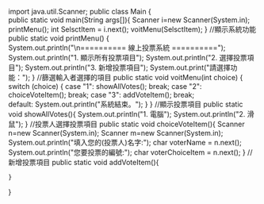 import java.util.Scanner;
public class Main {  
    public static void main(String args[]){
        Scanner i=new Scanner(System.in);
        printMenu();
        int SelsctItem = i.next();
        voitMenu(SelsctItem);
    }
    //顯示系統功能
    public static void printMenu() {  
        System.out.println("\n========== 線上投票系統 ==========");
        System.out.println("1. 顯示所有投票項目");
        System.out.println("2. 選擇投票項目");
        System.out.println("3. 新增投票項目");
        System.out.print("請選擇功能：");
    }
    //篩選輸入者選擇的項目
    public static void voitMenu(int choice)
    {
        switch (choice) {
                case "1":
                    showAllVotes();
                    break;
                case "2":
                    choiceVoteItem();
                    break;
                case "3":
                    addVoteItem();
                    break;               
                default:
                    System.out.println("系統結束。");
            }
    }
    //顯示投票項目
    public static void showAllVotes(){
        System.out.println("1. 電腦");
        System.out.println("2. 滑鼠");
    }
     //投票人選擇投票項目
    public static void choiceVoteItem(){
        Scanner n=new Scanner(System.in);
        Scanner m=new Scanner(System.in);
        System.out.println("填入您的(投票人)名字:");
        char voterName = n.next();
        System.out.println("您要投票的編號:");
        char voterChoiceItem = n.next();
    }
    //新增投票項目
    public static void addVoteItem(){


    }


}

